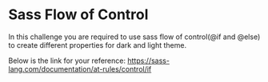 # Sass Flow of Control
In this challenge you are required to use sass flow of control(@if and @else) to create different properties for dark and light theme.

Below is the link for your reference:
https://sass-lang.com/documentation/at-rules/control/if
